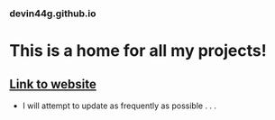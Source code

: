 ### devin44g.github.io
# This is a home for all my projects!
## [Link to website](https://www.devinmgraham.com/ "Visit my site!")

* I will attempt to update as frequently as possible . . .
